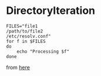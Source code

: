 # DirectoryIteration

```
FILES="file1
/path/to/file2
/etc/resolv.conf"
for f in $FILES
do
	echo "Processing $f"
done

```
from [here](https://www.cyberciti.biz/faq/bash-loop-over-file/)